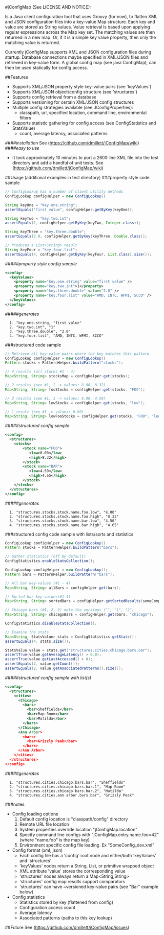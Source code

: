 #jConfigMap (See LICENSE AND NOTICE):

Is a Java client configuration tool that uses Groovy (for now), to flatten
XML and JSON configuration files into a key-value Map structure. Each key
and value are stored as String values. Value retrieval is based upon applying regular
expressions across the Map key set. The matching values are then returned in a new map.
Or, if it is a simple key value property, then only the matching value is returned.

Currently jConfigMap supports XML and JSON configuration files during startup. Database
connections maybe specified in XML/JSON files and retrieved in key-value form. A global config
map (see java ConfigMap), can then be used statically for config access.

##Features
* Supports XML/JSON property style key-value pairs (see 'keyValues')
* Supports XML/JSON object/config structure (see 'structures')
* Supports config retrieval from a database
* Supports versioning for certain XML/JSON config structures
* Multiple config strategies available (see JConfigProperties):
  + classpath, url, specified location, command line, environmental filters
* Supports statistic gathering for config access (see ConfigStatistics and StatsValue)
  + count, average latency, associated patterns

####*installation*
See (https://github.com/dmillett/jConfigMap/wiki)
####*easy to use*
* It took approximately 10 minutes to port a 2600 line XML file into the test directory
  and add a handful of unit tests. See (https://github.com/dmillett/jConfigMap/wiki)

##Usage (additional examples in test directory)
###property style code sample
```java
// ConfigLookup has a number of client utility methods
ConfigLookup configHelper = new ConfigLookup()

String keyOne = "key.one.string";
assertEquals("first value", configHelper.getByKey(keyOne));

String keyTwo = "key.two.int";
assertEquals(1, configHelper.getByKey(keyTwo, Integer.class));

String keyThree = "key.three.double";
assertEquals(2.0, configHelper.getByKey(keyThree, Double.class));

// Produces a List<String> result
String keyFour = "key.four.list";
assertEquals(4, configHelper.getByKey(keyFour, List.class).size());
```
#####*property style config sample*
```xml
<config>
  <keyValues>
    <property name="key.one.string" value="first value" />
    <property name="key.two.int">1</property>
    <property name="key.three.double" value="2.0" />
    <property name="key.four.list" value="AMD, INTC, WFMI, SCCO" />
  </keyValues>
</config>
```
#####*generates*
```
  1. "key.one.string, "first value"
  2. "key.two.int", "1"
  3. "key.three.double", "2.0"
  4. "key.four.list", "AMD, INTC, WFMI, SCCO"
```

###structured code sample
```java
// Retrieve all key-value pairs where the key matches this pattern
ConfigLookup configHelper = new ConfigLookup()
Pattern stocks = PatternHelper.buildPattern("stocks");

// 4 results (all stocks #1 - 4)
Map<String, String> stocksMap = configHelper.get(stocks);

// 2 results (see #1, 2 -> values: 8.00, 8.32)
Map<String, String> fooStocks = configHelper.get(stocks, "FOO");

// 2 results (see #1, 3 -> values: 8.00, 4.50)
Map<String, String> lowStocks = configHelper.get(stocks, "low");

// 1 result (see #1 -> values: 8.00)
Map<String, String> lowFooStocks = configHelper.get(stocks, "FOO", "low");
```
#####*structured config sample*
```xml
<config>
  <structures>
    <stocks>
        <stock name="FOO">
           <low>8.00</low>
           <high>8.32</high>
        </stock>
        <stock name="BAR">
           <low>4.50</low>
           <high>4.65</high>
        </stock>
    </stocks>
  </structures>
</config>
```
#####*generates*
```
  1. "structures.stocks.stock.name.foo.low", "8.00"
  2. "structures.stocks.stock.name.foo.high", "8.32"
  3. "structures.stocks.stock.name.bar.low", "4.50"
  4. "structures.stocks.stock.name.bar.high", "4.65"
```

###structured config code sample with lists/sorts and statistics
```java
ConfigLookup configHelper = new ConfigLookup()
Pattern stocks = PatternHelper.buildPattern("bars");

// Gather statistics (off by default)
ConfigStatistics.enableStatsCollection();

ConfigLookup configHelper = new ConfigLookup();
Pattern bars = PatternHelper.buildPattern("bars");

// All bar key-values (#1 - 4)
Map<String, String> allBars = configHelper.get(bars);

// Sorted bar key-values(#1-4)
Map<String, String> sortedBars = configHelper.getSortedResults(someComparator, bars);

// Chicago bars (#1, 2, 3) note the versions ("", "1", "2")
Map<String, String> chicagoBars = configHelper.get(bars, "chicago");

ConfigStatistics.disableStatsCollection();

// Examine the stats
Map<String, StatsValue> stats = ConfigStatistics.getStats();
assertEquals(4, stats.size());

StatsValue value = stats.get("structures.cities.chicago.bars.bar");
assertTrue(value.getAverageLatency() > 0.0);
assertTrue(value.getLastAccessed() > 0);
assertEquals(2, value.getCount());
assertEquals(2, value.getAssociatedPatterns().size());
```
#####*structured config sample with list(s)*
```xml
<config>
  <structures>
    <cities>
      <Chicago>
        <bars>
          <bar>Sheffields</bar>
          <bar>Map Room</bar>
          <bar>Matilda</bar>
        </bars>
      </Chicago>
      <Ann Arbor>
        <bars>
          <bar>Grizzly Peak</bar>
        </bars>
      </Ann Arbor>
    </cities>
  </structures>
</config>
```
#####*generates*
```
  1. "structures.cities.chicago.bars.bar", "Sheffields"
  2. "structures.cities.chicago.bars.bar.1", "Map Room"
  3. "structures.cities.chicago.bars.bar.2", "Matilda"
  4. "structures.cities.ann arbor.bars.bar", "Grizzly Peak"
```

###notes
* Config loading options
  1. Default config location is "classpath/config" directory
  2. Remote URL file location
  3. System properties override location "jConfigMap.location"
  4. Specify command line configs with "jConfigMap.entry.name.foo=42" (where "name.foo" is the map key)
  5. Environment specific config file loading. Ex "SomeConfig_dev.xml"
* Config format (xml, json)
  * Each config file has a 'config' root node and either/both 'keyValues' and 'structures'
  * 'keyValues' nodes return a String, List, or primitive wrapped object
  * XML attribute 'value' stores the corresponding value
  * 'structures' nodes always return a Map<String,String>
  * 'structures' config map results support comparators
  * 'structures' can have ~versioned key-value pairs (see "Bar" example below)
* Config statistics
  * Statistics stored by key (flattened from config)
  * Configuration access count
  * Average latency
  * Associated patterns (paths to this key lookup)

##Future
See (https://github.com/dmillett/jConfigMap/issues)
